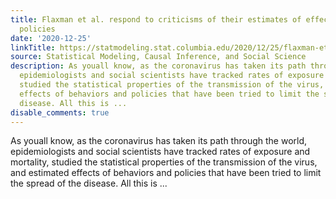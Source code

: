 ```yaml
---
title: Flaxman et al. respond to criticisms of their estimates of effects of anti-coronavirus
  policies
date: '2020-12-25'
linkTitle: https://statmodeling.stat.columbia.edu/2020/12/25/flaxman-et-al-respond-to-criticisms-of-their-estimates-of-effects-of-anti-coronavirus-policies/
source: Statistical Modeling, Causal Inference, and Social Science
description: As youall know, as the coronavirus has taken its path through the world,
  epidemiologists and social scientists have tracked rates of exposure and mortality,
  studied the statistical properties of the transmission of the virus, and estimated
  effects of behaviors and policies that have been tried to limit the spread of the
  disease. All this is ...
disable_comments: true
---
```

As youall know, as the coronavirus has taken its path through the world, epidemiologists and social scientists have tracked rates of exposure and mortality, studied the statistical properties of the transmission of the virus, and estimated effects of behaviors and policies that have been tried to limit the spread of the disease. All this is ...